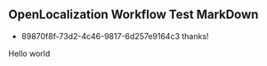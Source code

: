 ## OpenLocalization Workflow Test MarkDown
* 89870f8f-73d2-4c46-9817-6d257e9164c3 
thanks!

Hello world